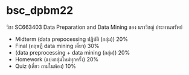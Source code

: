 # bsc_dpbm22
วิชา SC663403 Data Preparation and Data Mining ของ นราวิชญ์ ประทานทรัพย์

- Midterm (data prepocessing ปฏิบัติ (กลุ่ม))   20%
- Final   (ทฤษฏี data mining เดี่ยว) 30%
- (data preprocessing + data mining (กลุ่ม)) 20%
- Homework (แบ่งกลุ่มใหม่ทุกครั้ง) 20%
- Quiz (เดี่ยว ถามในห้อง) 10%
